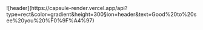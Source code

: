 <div>
<!--Header-->
  ![header](https://capsule-render.vercel.app/api?type=rect&color=gradient&height=300&section=header&text=Good%20to%20see%20you%20%F0%9F%A4%97)
  
</div>


